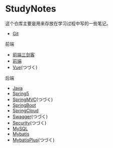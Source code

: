 



# StudyNotes

这个仓库主要是用来存放在学习过程中写的一些笔记。

+ [Git](./Git.md)

前端

+ [前端三剑客](./前端三剑客.md)
+ [前端](./前端.md)
+ [Vue](./Vue.md)(つづく)

后端

+ [Java](./Java.md)
+ [Spring5](./Spring5.md)
+ [SpringMVC](./SpringMVC.md)(つづく)
+ [SpringBoot](./SpringBoot.md)
+ [SpringCloud](./SpringCloud.md)
+ [Swagger](./Swagger.md)(つづく)
+ [Security](./Security.md)(つづく)
+ [MySQL](./MySQL.md)
+ [Mybatis](./Mybatis.md)
+ [MybatisPlus](./MybatisPlus.md)(つづく)



